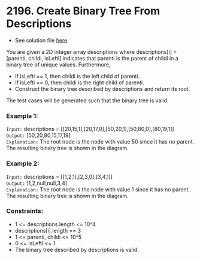 # 2196. Create Binary Tree From Descriptions

- See solution file [here](./solution.cpp)

You are given a 2D integer array descriptions where descriptions[i] = [parenti, childi, isLefti]
indicates that parenti is the parent of childi in a binary tree of unique values. Furthermore,

- If isLefti == 1, then childi is the left child of parenti.
- If isLefti == 0, then childi is the right child of parenti.
- Construct the binary tree described by descriptions and return its root.

The test cases will be generated such that the binary tree is valid.

### Example 1:

`Input:` descriptions = [[20,15,1],[20,17,0],[50,20,1],[50,80,0],[80,19,1]]  
`Output:` [50,20,80,15,17,19]  
`Explanation:` The root node is the node with value 50 since it has no parent.  
The resulting binary tree is shown in the diagram.

### Example 2:

`Input:` descriptions = [[1,2,1],[2,3,0],[3,4,1]]  
`Output:` [1,2,null,null,3,4]  
`Explanation:` The root node is the node with value 1 since it has no parent.  
The resulting binary tree is shown in the diagram.
 

### Constraints:

- 1 <= descriptions.length <= 10^4
- descriptions[i].length == 3
- 1 <= parenti, childi <= 10^5
- 0 <= isLefti <= 1
- The binary tree described by descriptions is valid.
